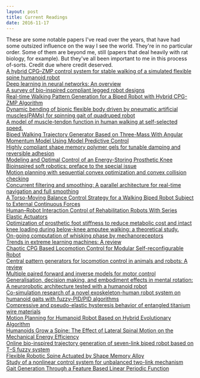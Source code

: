 ```yaml
---
layout: post
title: Current Readings
date: 2016-11-17
---
```

These are some notable papers I've read over the years, that have had some outsized influence on the way I see the world. They're in no particular order. Some of them are beyond me, still (papers that deal heavily with rat biology, for example). But they've all been important to me in this process of-sorts. Credit due where credit deserved.  
<a href="http://www.sciencedirect.com/science/article/pii/S0893608009002883">A hybrid CPG–ZMP control system for stable walking of a simulated flexible spine humanoid robot</a><br>
<a href="http://www.sciencedirect.com/science/article/pii/S0893608014002135">Deep learning in neural networks: An overview</a><br>
<a href="http://iopscience.iop.org/1748-3190/7/4/041001">A survey of bio-inspired compliant legged robot designs</a><br>
<a href="https://www.researchgate.net/publication/268225813_Real-time_Walking_Pattern_Generation_for_Biped_Robot_with_Hybrid_CPG-ZMP_Algorithm">Real-time Walking Pattern Generation for a Biped Robot with Hybrid CPG-ZMP Algorithm</a><br>
<a href="http://link.springer.com/article/10.3901/CJME.2015.1016.123">Dynamic bending of bionic flexible body driven by pneumatic artificial muscles(PAMs) for spinning gait of quadruped robot</a><br>
<a href="https://www.ncbi.nlm.nih.gov/pubmed/24608689">A model of muscle-tendon function in human walking at self-selected speed.</a><br>
<a href="http://ieeexplore.ieee.org/document/7244224/">Biped Walking Trajectory Generator Based on Three-Mass With Angular Momentum Model Using Model Predictive Control</a><br>
<a href="http://iopscience.iop.org/article/10.1088/0964-1726/25/2/025004/meta">Highly compliant shape memory polymer gels for tunable damping and reversible adhesion</a><br>
<a href="http://biomechanical.asmedigitalcollection.asme.org/article.aspx?articleid=1475421">Modeling and Optimal Control of an Energy-Storing Prosthetic Knee</a><br>
<a href="http://iopscience.iop.org/article/10.1088/1748-3190/11/2/020401/meta">Bioinspired soft robotics: preface to the special issue</a><br>
<a href="http://ijr.sagepub.com/content/early/2014/06/04/0278364914528132">Motion planning with sequential convex optimization and convex collision checking</a><br>
<a href="http://ijr.sagepub.com/content/33/12/1544">Concurrent filtering and smoothing: A parallel architecture for real-time navigation and full smoothing</a><br>
<a href="http://www.worldscientific.com/doi/10.1142/S0219843615500036">A Torso-Moving Balance Control Strategy for a Walking Biped Robot Subject to External Continuous Forces</a><br>
<a href="http://ieeexplore.ieee.org/document/7177120/">Human–Robot Interaction Control of Rehabilitation Robots With Series Elastic Actuators</a><br>
<a href="https://www.ncbi.nlm.nih.gov/pubmed/23387787">Optimization of prosthetic foot stiffness to reduce metabolic cost and intact knee loading during below-knee amputee walking: a theoretical study.</a><br>
<a href="http://www.nature.com/neuro/journal/v19/n3/full/nn.4221.html">On-going computation of whisking phase by mechanoreceptors</a><br>
<a href="http://www.sciencedirect.com/science/article/pii/S0893608014002214">Trends in extreme learning machines: A review</a><br>
<a href="http://www.sciencedirect.com/science/article/pii/S1672652914601578">Chaotic CPG Based Locomotion Control for Modular Self-reconfigurable Robot</a><br>
<a href="http://www.sciencedirect.com/science/article/pii/S0893608008000804">Central pattern generators for locomotion control in animals and robots: A review</a><br>
<a href="http://www.sciencedirect.com/science/article/pii/S0893608098000665">Multiple paired forward and inverse models for motor control</a><br>
<a href="http://www.sciencedirect.com/science/article/pii/S0893608015001859">Generalisation, decision making, and embodiment effects in mental rotation: A neurorobotic architecture tested with a humanoid robot</a><br>
<a href="http://www.sciencedirect.com/science/article/pii/S0965997814001483">Co-simulation research of a novel exoskeleton-human robot system on humanoid gaits with fuzzy-PID/PID algorithms</a><br>
<a href="http://www.sciencedirect.com/science/article/pii/S0921509310002509">Compressive and pseudo-elastic hysteresis behavior of entangled titanium wire materials</a><br>
<a href="https://www.researchgate.net/publication/221905549_Motion_Planning_for_Humanoid_Robot_Based_on_Hybrid_Evolutionary_Algorithm">Motion Planning for Humanoid Robot Based on Hybrid Evolutionary Algorithm</a><br>
<a href="http://ieeexplore.ieee.org/document/6305985/?reload=true&arnumber=6305985">Humanoids Grow a Spine: The Effect of Lateral Spinal Motion on the Mechanical Energy Efficiency</a><br>
<a href="http://www.sciencedirect.com/science/article/pii/S1568494613001701">Online bio-inspired trajectory generation of seven-link biped robot based on T–S fuzzy system</a><br>
<a href="http://arx.sagepub.com/content/11/4/56.full">Flexible Robotic Spine Actuated by Shape Memory Alloy</a><br>
<a href="http://ieeexplore.ieee.org/document/7321290/">Study of a nonlinear control system for unbalanced two-link mechanism</a><br>
<a href="http://ieeexplore.ieee.org/abstract/document/7158889/">Gait Generation Through a Feature Based Linear Periodic Function</a><br>


